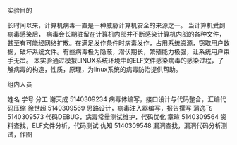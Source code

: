 实验目的

长时间以来，计算机病毒一直是一种威胁计算机安全的来源之一。 当计算机受到病毒感染后， 病毒会长期驻留在计算机内部并不断感染计算机内部的各种文件，甚至有可能经网络扩散。在满足发作条件时病毒发作，占用系统资源，窃取用户数据，破坏系统文件。有些病毒极为隐蔽，潜伏期长，繁殖能力极强，让系统用户束手无策。
本实验通过模拟LINUX系统环境中的ELF文件感染病毒的感染过程，了解病毒的构造，性质，原理，为linux系统的病毒防治提供帮助。



组内人员

姓名	学号	分工
谢天成	5140309234	病毒体编写，接口设计与代码整合，汇编代码压缩
徐世超	5140309569	思路设计，病毒注入器编写，报告撰写
蒲逸飞	5140309573	代码DEBUG，病毒常量测试维护，代码优化
章暄	5140309564	资料查找，ELF文件分析，代码测试
仇知	5140309548	漏洞查找，漏洞代码分析测试，作图
